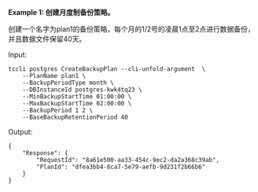 **Example 1: 创建月度制备份策略。**

创建一个名字为plan1的备份策略，每个月的1/2号的凌晨1点至2点进行数据备份，并且数据文件保留40天。

Input: 

```
tccli postgres CreateBackupPlan --cli-unfold-argument  \
    --PlanName plan1 \
    --BackupPeriodType month \
    --DBInstanceId postgres-kwk4tq23 \
    --MinBackupStartTime 01:00:00 \
    --MaxBackupStartTime 02:00:00 \
    --BackupPeriod 1 2 \
    --BaseBackupRetentionPeriod 40
```

Output: 
```
{
    "Response": {
        "RequestId": "8a61e500-aa33-454c-9ec2-da2a368c39ab",
        "PlanId": "dfea3bb4-8ca7-5e79-aefb-9d231f2b66b6"
    }
}
```


